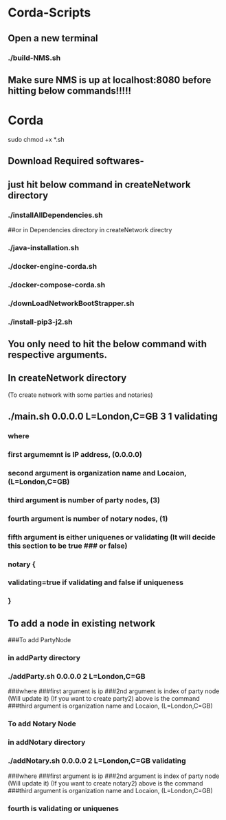 # Corda-Scripts	



## Open a new terminal


### ./build-NMS.sh 

##  Make sure NMS is up at localhost:8080 before hitting below commands!!!!!




# Corda
sudo chmod +x *.sh

## Download Required softwares-



## just hit below command in createNetwork directory

### ./installAllDependencies.sh



##or in Dependencies directory in createNetwork directry

### ./java-installation.sh


### ./docker-engine-corda.sh


### ./docker-compose-corda.sh
### ./downLoadNetworkBootStrapper.sh

### ./install-pip3-j2.sh



## You only need to hit the below command with respective arguments.

## In createNetwork directory
(To create network with some parties and notaries)

## ./main.sh 0.0.0.0 L=London,C=GB 3 1 validating

### where 
###   first argumemnt is IP address,  (0.0.0.0)
###   second argument is organization name and Locaion, (L=London,C=GB)
###   third argument is number of party nodes, (3)
###   fourth argument is number of notary nodes, (1)
###   fifth argument is either uniquenes or validating (It will decide this section to be true 	 ###   or false)
###	notary {
###	    validating=true if validating and false if uniqueness
###	}


## To add a node in existing network 

###To add PartyNode

### in addParty directory

### ./addParty.sh 0.0.0.0 2 L=London,C=GB

###where 
###first argument is ip
###2nd argument is index of party node (Will update it)  (If you want to create party2) above is the command
###third argument is organization name and Locaion, (L=London,C=GB)

### To add Notary Node

### in addNotary directory

### ./addNotary.sh 0.0.0.0 2 L=London,C=GB validating

###where 
###first argument is ip
###2nd argument is index of party node (Will update it)  (If you want to create notary2) above is the command
###third argument is organization name and Locaion, (L=London,C=GB)
### fourth is validating or uniquenes




